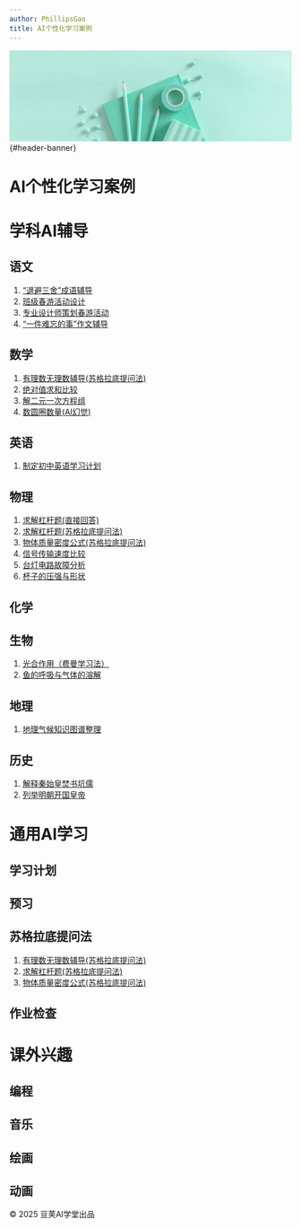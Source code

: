 ```yaml
---
author: PhillipsGao
title: AI个性化学习案例
---
```

<link rel="stylesheet" href="css/sspai.css">
<div id="header-greybox"></div>

![文章头图](pic/banner.png){#header-banner}

# AI个性化学习案例

# 学科AI辅导

## 语文
1. [“退避三舍”成语辅导](chinese/clear_input.html)
1. [班级春游活动设计](chinese/outing_planning.html)
1. [专业设计师策划春游活动](chinese/outing_planning_pro.html)
1. [“一件难忘的事”作文辅导](chinese/chinese_composition.html)



## 数学

1.  [有理数无理数辅导(苏格拉底提问法)](math/irrational_number.html)
1.  [绝对值求和比较](math/absolute_value.html)
1.  [解二元一次方程组](math/solve_equations.html)
1.  [数圆圈数量(AI幻觉)](math/Olympic_rings.html)


## 英语
1. [制定初中英语学习计划](english/English_learning_plan.html)

## 物理
1. [求解杠杆题(直接回答)](physics/lever.html)
1. [求解杠杆题(苏格拉底提问法)](physics/lever_socrates.html)
1. [物体质量密度公式(苏格拉底提问法)](physics/roumv_socrates.html)
1. [信号传输速度比较](physics/signal_speed.html)
1. [台灯电路故障分析](physics/lamp_diagnose.html)
1. [杯子的压强与形状](physics/pressure_and_shape.html)


## 化学

## 生物
1. [光合作用（费曼学习法）](biology/photosynthesis.html)
1. [鱼的呼吸与气体的溶解](biology/gas_dissolution.html)

## 地理
1. [地理气候知识图谱整理](geography/climate_knowledge_graph.html)

## 历史
1. [解释秦始皇焚书坑儒](history/fenshukengru.html)
1. [列举明朝开国皇帝](history/ming_dynasty.html)

# 通用AI学习

## 学习计划

## 预习

## 苏格拉底提问法
1.  [有理数无理数辅导(苏格拉底提问法)](math/irrational_number.html)
1. [求解杠杆题(苏格拉底提问法)](physics/lever_socrates.html)
1. [物体质量密度公式(苏格拉底提问法)](physics/roumv_socrates.html)

## 作业检查


# 课外兴趣

## 编程

## 音乐

## 绘画

## 动画

<div id="footer">
  <p>© 2025 豆荚AI学堂出品</p>
</div>